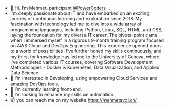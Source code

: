 - 👋 Hi, I’m Mehmet, participant [@PowerCoders](https://powercoders.org/) ..
- I'm deeply passionate about IT and have embarked on an exciting journey of continuous learning and exploration since 2018.
My fascination with technology led me to dive into a wide array of programming languages, including Python, Linux, SQL, HTML, and CSS, laying the foundation for my diverse IT career. The pivotal point came when I immersed myself in a rigorous 9-month training program focused on AWS Cloud and DevOps Engineering. This experience opened doors to a world of possibilities. I've further honed my skills continuously, and my thirst for knowledge has led me to the University of Geneva, where I've completed various IT courses, covering Software Development Methodologies - Docker & Kubernetes, Data Visualization, and Applied Data Science.
- 👀 I’m interested in Developing, using empowering Cloud Services and amazing DevOps tools.
- 🌱 I’m currently learning front-end.
- 💞️ I’m looking to enhance my skills on automation.
- 📫 you can reach me on my website https://mehmetavci.ch/

<!---
mehmetpower/mehmetpower is a ✨ special ✨ repository because its `README.md` (this file) appears on your GitHub profile.
You can click the Preview link to take a look at your changes.
--->
